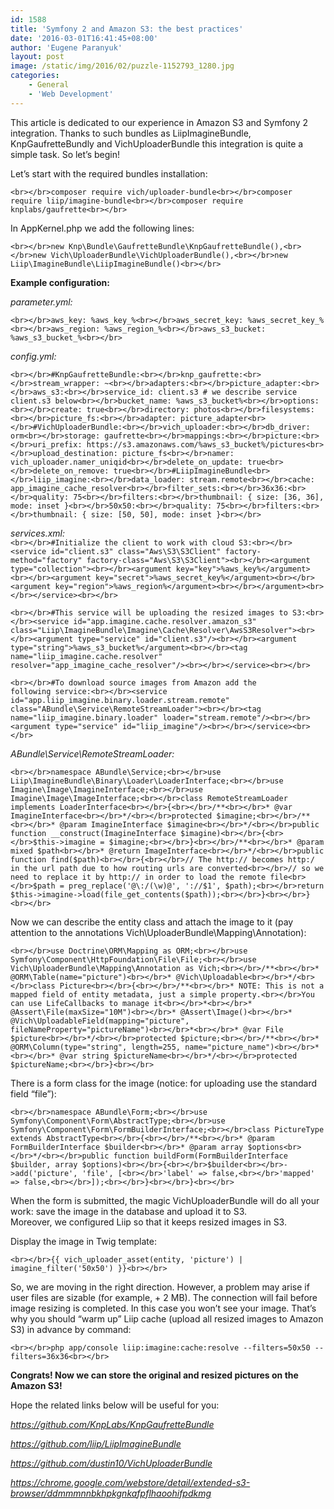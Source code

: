 ```yaml
---
id: 1588
title: 'Symfony 2 and Amazon S3: the best practices'
date: '2016-03-01T16:41:45+08:00'
author: 'Eugene Paranyuk'
layout: post
image: /static/img/2016/02/puzzle-1152793_1280.jpg
categories:
    - General
    - 'Web Development'
---
```


This article is dedicated to our experience in Amazon S3 and Symfony 2 integration. Thanks to such bundles as LiipImagineBundle, KnpGaufretteBundlу and VichUploaderBundle this integration is quite a simple task. So let’s begin!

Let’s start with the required bundles installation:

`<br></br>composer require vich/uploader-bundle<br></br>composer require liip/imagine-bundle<br></br>composer require knplabs/gaufrette<br></br>`

In AppKernel.php we add the following lines:

`<br></br>new Knp\Bundle\GaufretteBundle\KnpGaufretteBundle(),<br></br>new Vich\UploaderBundle\VichUploaderBundle(),<br></br>new Liip\ImagineBundle\LiipImagineBundle()<br></br>`

**Example configuration:**

*parameter.yml:*

`<br></br>aws_key: %aws_key_%<br></br>aws_secret_key: %aws_secret_key_%<br></br>aws_region: %aws_region_%<br></br>aws_s3_bucket: %aws_s3_bucket_%<br></br>`

*config.yml:*

`<br></br>#KnpGaufretteBundle:<br></br>knp_gaufrette:<br></br>stream_wrapper: ~<br></br>adapters:<br></br>picture_adapter:<br></br>aws_s3:<br></br>service_id: client.s3 # we describe service client.s3 below<br></br>bucket_name: %aws_s3_bucket%<br></br>options:<br></br>create: true<br></br>directory: photos<br></br>filesystems:<br></br>picture_fs:<br></br>adapter: picture_adapter<br></br>#VichUploaderBundle:<br></br>vich_uploader:<br></br>db_driver: orm<br></br>storage: gaufrette<br></br>mappings:<br></br>picture:<br></br>uri_prefix: https://s3.amazonaws.com/%aws_s3_bucket%/pictures<br></br>upload_destination: picture_fs<br></br>namer: vich_uploader.namer_uniqid<br></br>delete_on_update: true<br></br>delete_on_remove: true<br></br>#LiipImagineBundle<br></br>liip_imagine:<br></br>data_loader: stream.remote<br></br>cache: app_imagine_cache_resolver<br></br>filter_sets:<br></br>36x36:<br></br>quality: 75<br></br>filters:<br></br>thumbnail: { size: [36, 36], mode: inset }<br></br>50x50:<br></br>quality: 75<br></br>filters:<br></br>thumbnail: { size: [50, 50], mode: inset }<br></br>`

*services.xml:*  
`<br></br>#Initialize the client to work with cloud S3:<br></br><service id="client.s3" class="Aws\S3\S3Client" factory-method="factory" factory-class="Aws\S3\S3Client"><br></br><argument type="collection"><br></br><argument key="key">%aws_key%</argument><br></br><argument key="secret">%aws_secret_key%</argument><br></br><argument key="region">%aws_region%</argument><br></br></argument><br></br></service><br></br>`

`<br></br>#This service will be uploading the resized images to S3:<br></br><service id="app.imagine.cache.resolver.amazon_s3" class="Liip\ImagineBundle\Imagine\Cache\Resolver\AwsS3Resolver"><br></br><argument type="service" id="client.s3"/><br></br><argument type="string">%aws_s3_bucket%</argument><br></br><tag name="liip_imagine.cache.resolver" resolver="app_imagine_cache_resolver"/><br></br></service><br></br>`

`<br></br>#To download source images from Amazon add the following service:<br></br><service id="app.liip_imagine.binary.loader.stream.remote" class="ABundle\Service\RemoteStreamLoader"><br></br><tag name="liip_imagine.binary.loader" loader="stream.remote"/><br></br><argument type="service" id="liip_imagine"/><br></br></service><br></br>`

*ABundle\\Service\\RemoteStreamLoader:*

`<br></br>namespace ABundle\Service;<br></br>use Liip\ImagineBundle\Binary\Loader\LoaderInterface;<br></br>use Imagine\Image\ImagineInterface;<br></br>use Imagine\Image\ImageInterface;<br></br>class RemoteStreamLoader implements LoaderInterface<br></br>{<br></br>/**<br></br>* @var ImagineInterface<br></br>*/<br></br>protected $imagine;<br></br>/**<br></br>* @param ImagineInterface $imagine<br></br>*/<br></br>public function __construct(ImagineInterface $imagine)<br></br>{<br></br>$this->imagine = $imagine;<br></br>}<br></br>/**<br></br>* @param mixed $path<br></br>* @return ImageInterface<br></br>*/<br></br>public function find($path)<br></br>{<br></br>// The http:// becomes http:/ in the url path due to how routing urls are converted<br></br>// so we need to replace it by http:// in order to load the remote file<br></br>$path = preg_replace('@\:/(\w)@', '://$1', $path);<br></br>return $this->imagine->load(file_get_contents($path));<br></br>}<br></br>}<br></br>`

Now we can describe the entity class and attach the image to it (pay attention to the annotations Vich\\UploaderBundle\\Mapping\\Annotation):

`<br></br>use Doctrine\ORM\Mapping as ORM;<br></br>use Symfony\Component\HttpFoundation\File\File;<br></br>use Vich\UploaderBundle\Mapping\Annotation as Vich;<br></br>/**<br></br>* @ORM\Table(name="picture")<br></br>* @Vich\Uploadable<br></br>*/<br></br>class Picture<br></br>{<br></br>/**<br></br>* NOTE: This is not a mapped field of entity metadata, just a simple property.<br></br>You can use LifeCallbacks to manage it<br></br>*<br></br>* @Assert\File(maxSize="10M")<br></br>* @Assert\Image()<br></br>* @Vich\UploadableField(mapping="picture", fileNameProperty="pictureName")<br></br>*<br></br>* @var File $picture<br></br>*/<br></br>protected $picture;<br></br>/**<br></br>* @ORM\Column(type="string", length=255, name="picture_name")<br></br>*<br></br>* @var string $pictureName<br></br>*/<br></br>protected $pictureName;<br></br>}<br></br>`

There is a form class for the image (notice: for uploading use the standard field “file”):

`<br></br>namespace ABundle\Form;<br></br>use Symfony\Component\Form\AbstractType;<br></br>use Symfony\Component\Form\FormBuilderInterface;<br></br>class PictureType extends AbstractType<br></br>{<br></br>/**<br></br>* @param FormBuilderInterface $builder<br></br>* @param array $options<br></br>*/<br></br>public function buildForm(FormBuilderInterface $builder, array $options)<br></br>{<br></br>$builder<br></br>->add('picture', 'file', [<br></br>'label' => false,<br></br>'mapped' => false,<br></br>]);<br></br>}<br></br>}<br></br>`

When the form is submitted, the magic VichUploaderBundle will do all your work: save the image in the database and upload it to S3.  
Moreover, we configured Liip so that it keeps resized images in S3.

Display the image in Twig template:

`<br></br>{{ vich_uploader_asset(entity, 'picture') | imagine_filter('50x50') }}<br></br>`

So, we are moving in the right direction. However, a problem may arise if user files are sizable (for example, + 2 MB). The connection will fail before image resizing is completed. In this case you won’t see your image. That’s why you should “warm up” Liip cache (upload all resized images to Amazon S3) in advance by command:

`<br></br>php app/console liip:imagine:cache:resolve --filters=50x50 --filters=36x36<br></br>`

**Congrats! Now we can store the original and resized pictures on the Amazon S3!**

Hope the related links below will be useful for you:

*<https://github.com/KnpLabs/KnpGaufretteBundle>*

*<https://github.com/liip/LiipImagineBundle>*

*<https://github.com/dustin10/VichUploaderBundle>*

*<https://chrome.google.com/webstore/detail/extended-s3-browser/ddmmmnnbkhpkgnkafpflhaoohifpdkmg>*